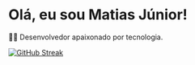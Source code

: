 # Olá, eu sou Matias Júnior!<br>
👨‍💻 Desenvolvedor apaixonado por tecnologia.


[![GitHub Streak](https://streak-stats.demolab.com/?user=matiasjunior13)](https://git.io/streak-stats)
